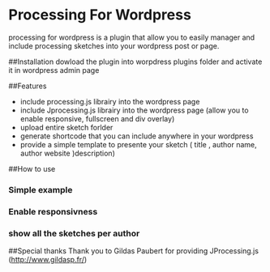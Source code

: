 Processing For Wordpress
========================

processing for wordpress is a plugin that allow you to easily manager and include processing sketches into your wordpress post or page. 

##Installation
dowload the plugin into worpdress plugins folder and activate it in wordpress admin page

##Features
* include processing.js librairy into the wordpress page
* include Jprocessing.js librairy into the wordpress page (allow you to enable responsive, fullscreen and div overlay)
* upload entire sketch forlder
* generate shortcode that you can include anywhere in your wordpress
* provide a simple template to presente your sketch ( title , author name, author website )description)

##How to use 
### Simple example

### Enable responsivness

### show all the sketches per author


##Special thanks 
Thank you to Gildas Paubert for providing JProcessing.js (http://www.gildasp.fr/)


